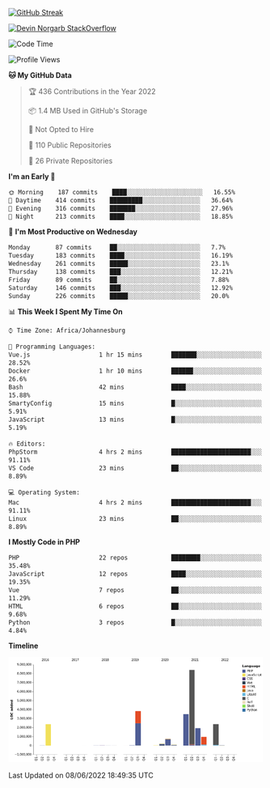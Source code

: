 
[![GitHub Streak](http://github-readme-streak-stats.herokuapp.com?user=DevinNorgarb&date_format=M%20j%5B%2C%20Y%5D)](https://git.io/streak-stats)


[![Devin Norgarb StackOverflow](https://github-readme-stackoverflow.vercel.app/?userID=4993755)](https://stackoverflow.com/users/4993755/devin-norgarb)

<!--START_SECTION:waka-->
![Code Time](http://img.shields.io/badge/Code%20Time-0%20secs-blue)

![Profile Views](http://img.shields.io/badge/Profile%20Views-0-blue)

**🐱 My GitHub Data** 

> 🏆 436 Contributions in the Year 2022
 > 
> 📦 1.4 MB Used in GitHub's Storage 
 > 
> 🚫 Not Opted to Hire
 > 
> 📜 110 Public Repositories 
 > 
> 🔑 26 Private Repositories  
 > 
**I'm an Early 🐤** 

```text
🌞 Morning    187 commits    ████░░░░░░░░░░░░░░░░░░░░░   16.55% 
🌆 Daytime    414 commits    █████████░░░░░░░░░░░░░░░░   36.64% 
🌃 Evening    316 commits    ███████░░░░░░░░░░░░░░░░░░   27.96% 
🌙 Night      213 commits    ████░░░░░░░░░░░░░░░░░░░░░   18.85%

```
📅 **I'm Most Productive on Wednesday** 

```text
Monday       87 commits     ██░░░░░░░░░░░░░░░░░░░░░░░   7.7% 
Tuesday      183 commits    ████░░░░░░░░░░░░░░░░░░░░░   16.19% 
Wednesday    261 commits    █████░░░░░░░░░░░░░░░░░░░░   23.1% 
Thursday     138 commits    ███░░░░░░░░░░░░░░░░░░░░░░   12.21% 
Friday       89 commits     ██░░░░░░░░░░░░░░░░░░░░░░░   7.88% 
Saturday     146 commits    ███░░░░░░░░░░░░░░░░░░░░░░   12.92% 
Sunday       226 commits    █████░░░░░░░░░░░░░░░░░░░░   20.0%

```


📊 **This Week I Spent My Time On** 

```text
⌚︎ Time Zone: Africa/Johannesburg

💬 Programming Languages: 
Vue.js                   1 hr 15 mins        ███████░░░░░░░░░░░░░░░░░░   28.52% 
Docker                   1 hr 10 mins        ██████░░░░░░░░░░░░░░░░░░░   26.6% 
Bash                     42 mins             ████░░░░░░░░░░░░░░░░░░░░░   15.88% 
SmartyConfig             15 mins             █░░░░░░░░░░░░░░░░░░░░░░░░   5.91% 
JavaScript               13 mins             █░░░░░░░░░░░░░░░░░░░░░░░░   5.19%

🔥 Editors: 
PhpStorm                 4 hrs 2 mins        ██████████████████████░░░   91.11% 
VS Code                  23 mins             ██░░░░░░░░░░░░░░░░░░░░░░░   8.89%

💻 Operating System: 
Mac                      4 hrs 2 mins        ██████████████████████░░░   91.11% 
Linux                    23 mins             ██░░░░░░░░░░░░░░░░░░░░░░░   8.89%

```

**I Mostly Code in PHP** 

```text
PHP                      22 repos            ████████░░░░░░░░░░░░░░░░░   35.48% 
JavaScript               12 repos            ████░░░░░░░░░░░░░░░░░░░░░   19.35% 
Vue                      7 repos             ██░░░░░░░░░░░░░░░░░░░░░░░   11.29% 
HTML                     6 repos             ██░░░░░░░░░░░░░░░░░░░░░░░   9.68% 
Python                   3 repos             █░░░░░░░░░░░░░░░░░░░░░░░░   4.84%

```


**Timeline**

![Chart not found](https://raw.githubusercontent.com/DevinNorgarb/DevinNorgarb/main/charts/bar_graph.png) 


 Last Updated on 08/06/2022 18:49:35 UTC
<!--END_SECTION:waka-->

